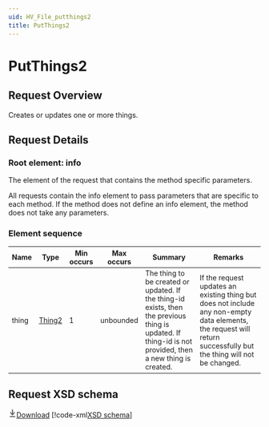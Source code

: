 ```yaml
---
uid: HV_File_putthings2
title: PutThings2
---
```


# PutThings2

## Request Overview

Creates or updates one or more things.

## Request Details

<a name='info'></a>

### Root element: info

The element of the request that contains the method specific parameters.

All requests contain the info element to pass parameters that are specific to each method. If the method does not define an info element, the method does not take any parameters.

### Element sequence

Name|Type|Min occurs|Max occurs|Summary|Remarks
---|---|---|---|---|---
thing|[Thing2](xref:HV_File_thing#Thing2)|1|unbounded|The thing to be created or updated. If the thing-id exists, then the previous thing is updated. If thing-id is not provided, then a new thing is created.|If the request updates an existing thing but does not include any non-empty data elements, the request will return successfully but the thing will not be changed.

## Request XSD schema
[![Download](/healthvault/images/download.png)Download](../xsd/method-putthings2.xsd)
[!code-xml[XSD schema](../xsd/method-putthings2.xsd)]


